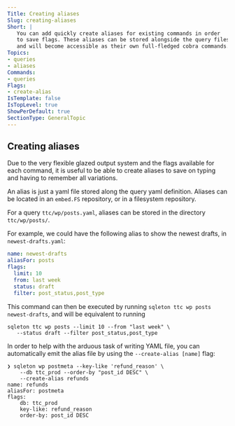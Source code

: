 ```yaml
---
Title: Creating aliases
Slug: creating-aliases
Short: |
   You can add quickly create aliases for existing commands in order
   to save flags. These aliases can be stored alongside the query files
   and will become accessible as their own full-fledged cobra commands.
Topics:
- queries
- aliases
Commands:
- queries
Flags:
- create-alias
IsTemplate: false
IsTopLevel: true
ShowPerDefault: true
SectionType: GeneralTopic
---
```


## Creating aliases

Due to the very flexible glazed output system and the flags available for each command,
it is useful to be able to create aliases to save on typing and having to remember
all variations. 

An alias is just a yaml file stored along the query yaml definition. Aliases can be 
located in an `embed.FS` repository, or in a filesystem repository. 

For a query `ttc/wp/posts.yaml`, aliases can be stored in the directory `ttc/wp/posts/`.

For example, we could have the following alias to show the newest drafts, 
in `newest-drafts.yaml`:

```yaml
name: newest-drafts
aliasFor: posts
flags:
  limit: 10
  from: last week
  status: draft
  filter: post_status,post_type
```

This command can then be executed by running `sqleton ttc wp posts newest-drafts`,
and will be equivalent to running 

```
sqleton ttc wp posts --limit 10 --from "last week" \
   --status draft --filter post_status,post_type
```

In order to help with the arduous task of writing YAML file, you can 
automatically emit the alias file by using the `--create-alias [name]` flag:

```
❯ sqleton wp postmeta --key-like 'refund_reason' \
    --db ttc_prod --order-by "post_id DESC" \
    --create-alias refunds                  
name: refunds
aliasFor: postmeta
flags:
    db: ttc_prod
    key-like: refund_reason
    order-by: post_id DESC
```

